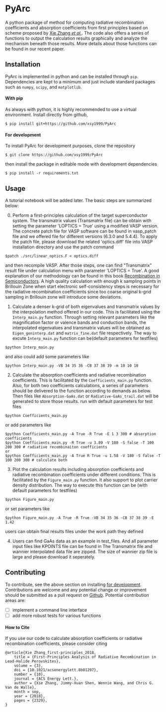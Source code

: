 # PyArc
A python package of method for computing radiative recombination coefficients and absorption coefficients from first principles based on scheme proposed by [Xie Zhang *et al.*](https://doi.org/10.1021/acsenergylett.8b01297). The code also offers a series of functions to output the calculation results graphically and analyze the mechanism beneath those results. More details about those functions can be found in our recent paper. 

## Installation
PyArc is implemented in python and can be installed through `pip`.
Dependencies are kept to a minimum and just include standard packages such as `numpy`, `scipy`, and `matplotlib`.

#### With pip
As always with python, it is highly recommended to use a virtual environment.
Install directly from github,
```
$ pip install git+https://github.com/xsy1999/PyArc
```

#### For development
To install PyArc for development purposes, clone the repository
```
$ git clone https://github.com/xsy1999/PyArc
```
then install the package in editable mode with development dependencies
```
$ pip install -r requirements.txt
```

## Usage
A tutorial notebook will be added later.
The basic steps are summarized below:

0. Perform a first-principles calculation of the target superconductor system. The transmatrix values (Transmatrix file) can be obtain with setting the parameter 'LOPTICS = True' using a modified VASP version. The concrete patch file for VASP software can be found in vasp_patch file and we offered file for different versions (6.3.0 and 5.4.4).
To apply the patch file, please download the related 'optics.diff' file into VASP installation directory and use the patch command
```
$patch ./src/linear_optics.F < optics.diff
```

and then recompile VASP. After those steps, one can find "Transmatrix" result file under calculation menu with parameter 'LOPTICS = True'.
A good explanation of our methodology can be found in this book [Recombination in Semiconductors](https://doi.org/10.1017/CBO9780511470769). A high quality calculation with enough k sampling points in Brillouin Zone when start electronic self-consistency steps is necessary for the radiative recombination coefficients since too coarse original k-grid sampling in Brillouin zone will introduce some deviations.
1. Calculate a denser k-grid of both eigenvalues and transmatrix values by the interpolation method offered in our code. This is facilitated using the `Interp_main.py` function. Through setting relevant parameters like the magnification factor or valence bands and conduction bands, the interpolated eigenvalues and transmatrix values will be obtained as `Eigen_geninterp.dat` and `matrix_fine.dat` file respectively.
The way to excute `Interp_main.py` function can be(default parameters for testfiles)
 ```
 $python Interp_main.py
 ```
and also could add some parameters like
 ```
 $python Interp_main.py -VB 34 35 36 -CB 37 38 39 -m 10 10 10
 ```
2. Calculate the absorption coefficients and radiative recombination coefficients. This is facilitated by the `Coefficients_main.py` function. Also, for both two coefficients calculations, a series of parameters should be delivered to the function according to demands as below. Then files like `Absorption-GaAs.dat` or `Radiative-GaAs_trail.dat` will be generated to store those results.
run with default parameters for test files
 ```
 $python Coefficients_main.py
 ```
or add parameters like
 ```
 $python Coefficients_main.py -A True -R True -E 1 3 300 # absorption coefficients
 $python Coefficients_main.py -R True -u 3.89 -V 180 -S false -T 100 200 300 # radiative recombinaiton coefficients
 or 
 $python Coefficients_main.py -A True R True -u 1.58 -V 180 -S false -T 100 200 300 # calculate both
 ```

3. Plot the calculation results including absorption coefficients and radiative recombination coefficients under different conditions. This is facilitated by the `Figure_main.py` function. It also support to plot carrier density distribution. The way to execute this function can be (with default parameters for testfiles)
 ```
 $python Figure_main.py
 ```
or set parameters like
 ```
 $python Figure_main.py -A True -R True -VB 34 35 36 -CB 37 38 39 -E 1.42
 ```
users can obtain final results files under the work path they defined
 
4. Users can find GaAs data as an example in test_files. And all parameter input files like KPOINTS file can be found in  The Transmatrix file and wannier interpolated data file are zipped. The size of wannier zip file is large and please download it seperately.

## Contributing
To contribute, see the above section on installing [for development](#for-development).
Contributions are welcome and any potential change or improvement should be submitted as a pull request on [Github](https://github.com/xsy1999/PyArc/).
Potential contribution areas are:
 - [ ] implement a command line interface
 - [ ] add more robust tests for various functions

#### How to Cite
If you use our code to calculate absorption coefficients or radiative recombination coefficients, please consider citing
```
@article{Xie Zhang_first-principles_2018,
	title = {First-Principles Analysis of Radiative Recombination in Lead-Halide Perovskites},
	volume = {3},
	doi = {10.1021/acsenergylett.8b01297},
	number = {10},
	journal = {ACS Energy Lett.},
	author = {Xie Zhang, Jimmy-Xuan Shen, Wennie Wang, and Chris G. Van de Walle},
	month = sep,
	year = {2018},
	pages = {2329},
}
```
